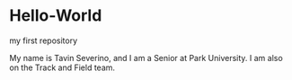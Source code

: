 # Hello-World
my first repository











My name is Tavin Severino, and I am a Senior at Park University. I am also on the Track and Field team.
